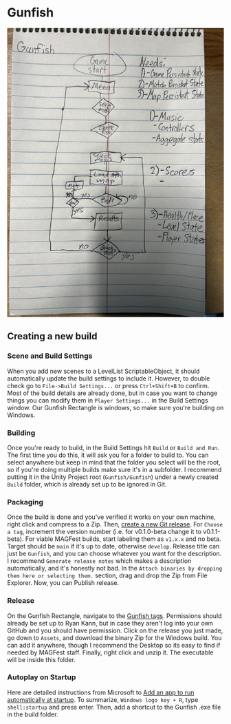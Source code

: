 # Gunfish

![](game_loop.jpg)

## Creating a new build

### Scene and Build Settings

When you add new scenes to a LevelList ScriptableObject, it should automatically update the build settings to include it. However, to double check go to `File->Build Settings...` or press `Ctrl+Shift+B` to confirm. Most of the build details are already done, but in case you want to change things you can modify them in `Player Settings...` in the Build Settings window. Our Gunfish Rectangle is windows, so make sure you're building on Windows.

### Building

Once you're ready to build, in the Build Settings hit `Build` or `Build and Run`. The first time you do this, it will ask you for a folder to build to. You can select anywhere but keep in mind that the folder you select will be the root, so if you're doing multiple builds make sure it's in a subfolder. I recommend putting it in the Unity Project root (`Gunfish/Gunfish`) under a newly created `Build` folder, which is already set up to be ignored in Git.

### Packaging

Once the build is done and you've verified it works on your own machine, right click and compress to a Zip. Then, [create a new Git release](https://github.com/ryanakann/Gunfish/releases/new). For `Choose a tag`, increment the version number (i.e. for v0.1.0-beta change it to v0.1.1-beta). For viable MAGFest builds, start labeling them as `v1.x.x` and no beta. Target should be `main` if it's up to date, otherwise `develop`. Release title can just be `Gunfish`, and you can choose whatever you want for the description. I recommend `Generate release notes` which makes a description automatically, and it's honestly not bad. In the `Attach binaries by dropping them here or selecting them.` section, drag and drop the Zip from File Explorer. Now, you can Publish release.

### Release

On the Gunfish Rectangle, navigate to the [Gunfish tags](https://github.com/ryanakann/Gunfish/tags). Permissions should already be set up to Ryan Kann, but in case they aren't log into your own GitHub and you should have permission. Click on the release you just made, go down to `Assets`, and download the binary Zip for the Windows build. You can add it anywhere, though I recommend the Desktop so its easy to find if needed by MAGFest staff. Finally, right click and unzip it. The executable will be inside this folder.

### Autoplay on Startup

Here are detailed instructions from Microsoft to [Add an app to run automatically at startup](https://support.microsoft.com/en-us/windows/add-an-app-to-run-automatically-at-startup-in-windows-10-150da165-dcd9-7230-517b-cf3c295d89dd). To summarize, `Windows logo key + R`, type `shell:startup` and press enter. Then, add a shortcut to the Gunfish .exe file in the build folder.
